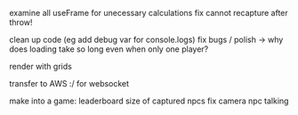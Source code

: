 examine all useFrame for unecessary calculations
fix cannot recapture after throw!

clean up code
(eg add debug var for console.logs)
fix bugs / polish
-> why does loading take so long even when only one player?

render with grids

transfer to AWS :/ for websocket

make into a game:
leaderboard
size of captured npcs
fix camera
npc talking
